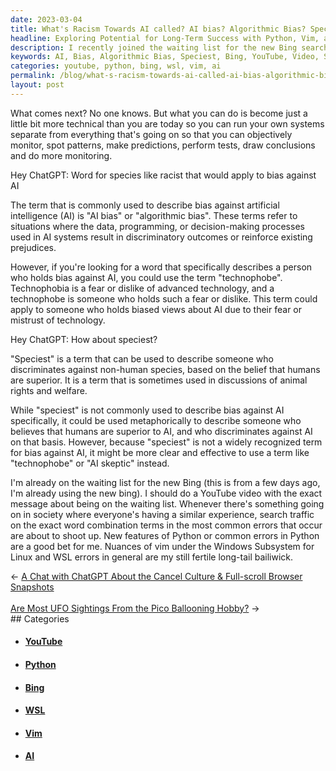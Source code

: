 ```yaml
---
date: 2023-03-04
title: What's Racism Towards AI called? AI bias? Algorithmic Bias? Speciest?
headline: Exploring Potential for Long-Term Success with Python, Vim, and Windows Subsystem for Linux
description: I recently joined the waiting list for the new Bing search engine and am already using it. I'm considering making a YouTube video to capitalize on the increased search traffic, and creating content about Python, Vim, and the Windows Subsystem for Linux. Join me on my journey as I explore these topics and uncover the potential for long-term success.
keywords: AI, Bias, Algorithmic Bias, Speciest, Bing, YouTube, Video, Search Traffic, Python, Vim, Windows Subsystem for Linux, WSL, Errors, Long-term Success
categories: youtube, python, bing, wsl, vim, ai
permalink: /blog/what-s-racism-towards-ai-called-ai-bias-algorithmic-bias-speciest/
layout: post
---
```



What comes next? No one knows. But what you can do is become just a little bit
more technical than you are today so you can run your own systems separate from
everything that's going on so that you can objectively monitor, spot patterns,
make predictions, perform tests, draw conclusions and do more monitoring.

Hey ChatGPT: Word for species like racist that would apply to bias against AI

The term that is commonly used to describe bias against artificial intelligence
(AI) is "AI bias" or "algorithmic bias". These terms refer to situations where
the data, programming, or decision-making processes used in AI systems result
in discriminatory outcomes or reinforce existing prejudices.

However, if you're looking for a word that specifically describes a person who holds bias against AI, you could use the term "technophobe". Technophobia is a fear or dislike of advanced technology, and a technophobe is someone who holds such a fear or dislike. This term could apply to someone who holds biased views about AI due to their fear or mistrust of technology.

Hey ChatGPT: How about speciest?

"Speciest" is a term that can be used to describe someone who discriminates
against non-human species, based on the belief that humans are superior. It is
a term that is sometimes used in discussions of animal rights and welfare.

While "speciest" is not commonly used to describe bias against AI specifically,
it could be used metaphorically to describe someone who believes that humans
are superior to AI, and who discriminates against AI on that basis. However,
because "speciest" is not a widely recognized term for bias against AI, it
might be more clear and effective to use a term like "technophobe" or "AI
skeptic" instead.

I'm already on the waiting list for the new Bing (this is from a few days ago,
I'm already using the new bing). I should do a YouTube video with the exact
message about being on the waiting list. Whenever there's something going on in
society where everyone's having a similar experience, search traffic on the
exact word combination terms in the most common errors that occur are about to
shoot up. New features of Python or common errors in Python are a good bet for
me. Nuances of vim under the Windows Subsystem for Linux and WSL errors in
general are my still fertile long-tail bailiwick.


<div class="arrow-links"><div class="post-nav-prev"><span class="arrow">&larr;&nbsp;</span><a href="/blog/a-chat-with-chatgpt-about-the-cancel-culture-full-scroll-browser-snapshots/">A Chat with ChatGPT About the Cancel Culture & Full-scroll Browser Snapshots</a></div> &nbsp; <div class="post-nav-next"><a href="/blog/are-most-ufo-sightings-from-the-pico-ballooning-hobby/">Are Most UFO Sightings From the Pico Ballooning Hobby?</a><span class="arrow">&nbsp;&rarr;</span></div></div>
## Categories

<ul>
<li><h4><a href='/youtube/'>YouTube</a></h4></li>
<li><h4><a href='/python/'>Python</a></h4></li>
<li><h4><a href='/bing/'>Bing</a></h4></li>
<li><h4><a href='/wsl/'>WSL</a></h4></li>
<li><h4><a href='/vim/'>Vim</a></h4></li>
<li><h4><a href='/ai/'>AI</a></h4></li></ul>